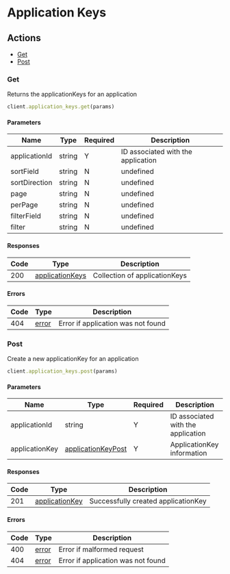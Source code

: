 # Application Keys

## Actions

*   [Get](#get)
*   [Post](#post)

### Get

Returns the applicationKeys for an application

```ruby
client.application_keys.get(params)
```

#### Parameters

| Name | Type | Required | Description |
| ---- | ---- | -------- | ----------- |
| applicationId | string | Y | ID associated with the application |
| sortField | string | N | undefined |
| sortDirection | string | N | undefined |
| page | string | N | undefined |
| perPage | string | N | undefined |
| filterField | string | N | undefined |
| filter | string | N | undefined |

#### Responses

| Code | Type | Description |
| ---- | ---- | ----------- |
| 200 | [applicationKeys](_schemas.md#applicationkeys) | Collection of applicationKeys |

#### Errors

| Code | Type | Description |
| ---- | ---- | ----------- |
| 404 | [error](_schemas.md#error) | Error if application was not found |

### Post

Create a new applicationKey for an application

```ruby
client.application_keys.post(params)
```

#### Parameters

| Name | Type | Required | Description |
| ---- | ---- | -------- | ----------- |
| applicationId | string | Y | ID associated with the application |
| applicationKey | [applicationKeyPost](_schemas.md#applicationkeypost) | Y | ApplicationKey information |

#### Responses

| Code | Type | Description |
| ---- | ---- | ----------- |
| 201 | [applicationKey](_schemas.md#applicationkey) | Successfully created applicationKey |

#### Errors

| Code | Type | Description |
| ---- | ---- | ----------- |
| 400 | [error](_schemas.md#error) | Error if malformed request |
| 404 | [error](_schemas.md#error) | Error if application was not found |
